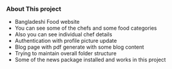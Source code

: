 ### About This project

- Bangladeshi Food website
- You can see some of the chefs and some food categories
- Also you can see individual chef details
- Authentication with profile picture update
- Blog page with pdf generate with some blog content
- Trying to maintain overall folder structure
- Some of the news package installed and works in this project
